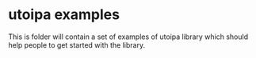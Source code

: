 # utoipa examples

This is folder will contain a set of examples of utoipa library which should help people to get started
with the library. 
